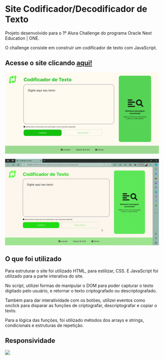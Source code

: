 # Site Codificador/Decodificador de Texto

Projeto desenvolvido para o 1º Alura Challenge do programa Oracle Next Education | ONE.  

O challenge consiste em construir um codificador de texto com JavaScript.

## Acesse o site clicando [aqui!]()

![](screenshot.png)

![](teste.gif)

## O que foi utilizado
Para estruturar o site foi utilizado HTML, para estilizar, CSS. E JavaScript foi utilizado para a parte interativa do site.

No script, utilizei formas de manipular o DOM para poder capturar o texto digitado pelo usuário, e retornar o texto criptografado ou descriptografado.  

Também para dar interatividade com os botões, utilizei eventos como onclick para disparar as funções de criptografar, descriptografar e copiar o texto.   

Para a lógica das funções, foi utilizado métodos dos arrays e strings, condicionais e estruturas de repetição.

## Responsividade
![](responsividade.gif)
